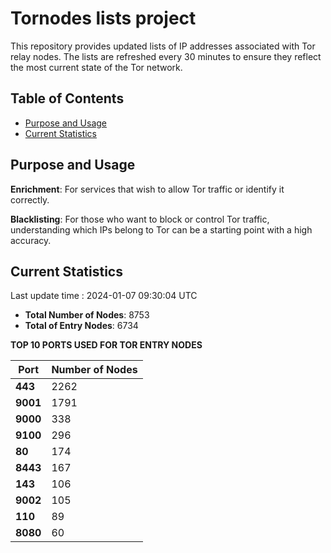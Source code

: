 # Tornodes lists project

This repository provides updated lists of IP addresses associated with Tor relay nodes. The lists are refreshed every 30 minutes to ensure they reflect the most current state of the Tor network.

## Table of Contents

- [Purpose and Usage](#purpose-and-usage)
- [Current Statistics](#current-statistics)


## Purpose and Usage

**Enrichment**: For services that wish to allow Tor traffic or identify it correctly.

**Blacklisting**: For those who want to block or control Tor traffic, understanding which IPs belong to Tor can be a starting point with a high accuracy.

## Current Statistics

Last update time : 2024-01-07 09:30:04 UTC

- **Total Number of Nodes**: 8753
- **Total of Entry Nodes**: 6734

**TOP 10 PORTS USED FOR TOR ENTRY NODES**

| **Port** | **Number of Nodes** |
|------|-----------------|
| **443**   | 2262  |
| **9001**   | 1791  |
| **9000**   | 338  |
| **9100**   | 296  |
| **80**   | 174  |
| **8443**   | 167  |
| **143**   | 106  |
| **9002**   | 105  |
| **110**   | 89  |
| **8080**   | 60  |

